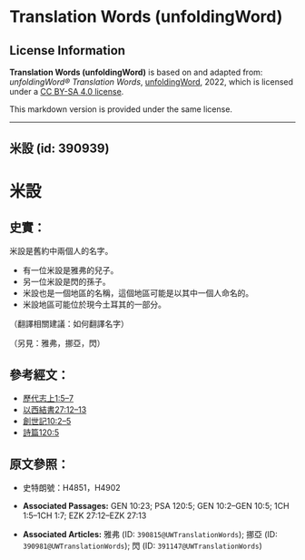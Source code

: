 # Translation Words (unfoldingWord)

## License Information

**Translation Words (unfoldingWord)** is based on and adapted from: _unfoldingWord® Translation Words_, [unfoldingWord](https://unfoldingword.org/utw), 2022, which is licensed under a [CC BY-SA 4.0 license](https://creativecommons.org/licenses/by-sa/4.0/legalcode.en).

This markdown version is provided under the same license.



--------------------------------

## 米設 (id: 390939)

米設
==

史實：
---

米設是舊約中兩個人的名字。

* 有一位米設是雅弗的兒子。
* 另一位米設是閃的孫子。
* 米設也是一個地區的名稱，這個地區可能是以其中一個人命名的。
* 米設地區可能位於現今土耳其的一部分。

（翻譯相關建議：如何翻譯名字）

（另見：雅弗，挪亞，閃）

參考經文：
-----

* [歷代志上1:5–7](https://ref.ly/1Chr1:5-1Chr1:7)
* [以西結書27:12–13](https://ref.ly/Ezek27:12-Ezek27:13)
* [創世記10:2–5](https://ref.ly/Gen10:2-Gen10:5)
* [詩篇120:5](https://ref.ly/Ps120:5)

原文參照：
-----

* 史特朗號：H4851，H4902

* **Associated Passages:** GEN 10:23; PSA 120:5; GEN 10:2–GEN 10:5; 1CH 1:5–1CH 1:7; EZK 27:12–EZK 27:13
* **Associated Articles:** 雅弗 (ID: `390815@UWTranslationWords`); 挪亞 (ID: `390981@UWTranslationWords`); 閃 (ID: `391147@UWTranslationWords`)

